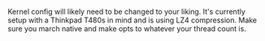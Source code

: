 Kernel config will likely need to be changed to your liking. It's currently setup with a Thinkpad T480s in mind and is using
LZ4 compression. Make sure you march native and make opts to whatever your thread count is.
